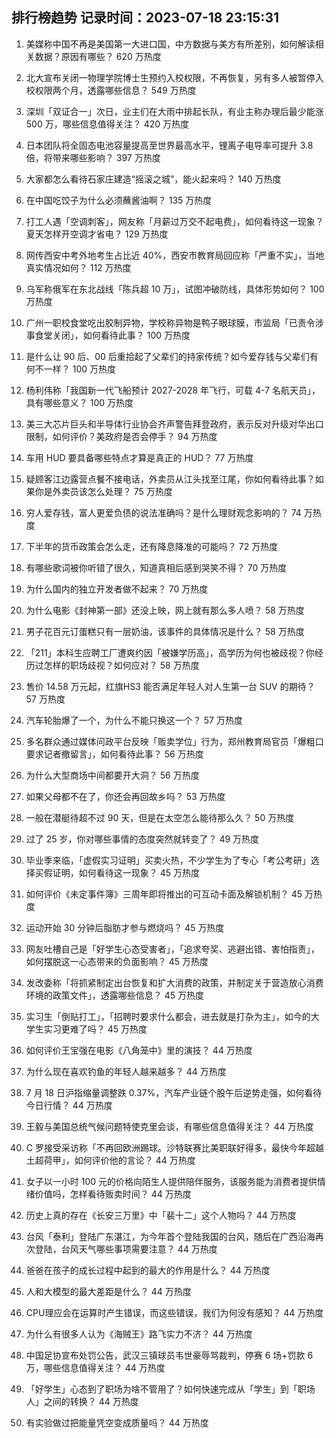 
## 排行榜趋势 记录时间：2023-07-18 23:15:31
  
  1. 美媒称中国不再是美国第一大进口国，中方数据与美方有所差别，如何解读相关数据？原因有哪些？ 620 万热度
    
  2. 北大宣布关闭一物理学院博士生预约入校权限，不再恢复，另有多人被暂停入校权限两个月，透露哪些信息？ 549 万热度
    
  3. 深圳「双证合一」次日，业主们在大雨中排起长队，有业主称办理后最少能涨 500 万，哪些信息值得关注？ 420 万热度
    
  4. 日本团队将全固态电池容量提高至世界最高水平，锂离子电导率可提升 3.8 倍，将带来哪些影响？ 397 万热度
    
  5. 大家都怎么看待石家庄建造“摇滚之城”，能火起来吗？ 140 万热度
    
  6. 在中国吃饺子为什么必须蘸酱油啊？ 135 万热度
    
  7. 打工人遇「空调刺客」，网友称「月薪过万交不起电费」，如何看待这一现象？夏天怎样开空调才省电？ 129 万热度
    
  8. 网传西安中考外地考生占比近 40%，西安市教育局回应称「严重不实」，当地真实情况如何？ 112 万热度
    
  9. 乌军称俄军在东北战线「陈兵超 10 万」，试图冲破防线，具体形势如何？ 100 万热度
    
  10. 广州一职校食堂吃出胶制异物，学校称异物是鸭子眼球膜，市监局「已责令涉事食堂关闭」，如何看待此事？ 100 万热度
    
  11. 是什么让 90 后、00 后重拾起了父辈们的持家传统？如今爱存钱与父辈们有何不一样？ 100 万热度
    
  12. 杨利伟称「我国新一代飞船预计 2027-2028 年飞行，可载 4-7 名航天员」，具有哪些意义？ 100 万热度
    
  13. 美三大芯片巨头和半导体行业协会齐声警告拜登政府，表示反对升级对华出口限制，如何评价？美政府是否会停手？ 94 万热度
    
  14. 车用 HUD 要具备哪些特点才算是真正的 HUD？ 77 万热度
    
  15. 疑顾客江边露营点餐不接电话，外卖员从江头找至江尾，你如何看待此事？如果你是外卖员该怎么处理？ 75 万热度
    
  16. 穷人爱存钱，富人更爱负债的说法准确吗？是什么理财观念影响的？ 74 万热度
    
  17. 下半年的货币政策会怎么走，还有降息降准的可能吗？ 72 万热度
    
  18. 有哪些歌词被你听错了很久，知道真相后感到哭笑不得？ 70 万热度
    
  19. 为什么国内的独立开发者做不起来？ 70 万热度
    
  20. 为什么电影《封神第一部》还没上映，网上就有那么多人喷？ 58 万热度
    
  21. 男子花百元订蛋糕只有一层奶油，该事件的具体情况是什么？ 58 万热度
    
  22. 「211」本科生应聘工厂遭爽约因「被嫌学历高」，高学历为何也被歧视？你经历过怎样的职场歧视？如何应对？ 58 万热度
    
  23. 售价 14.58 万元起，红旗HS3 能否满足年轻人对人生第一台 SUV 的期待？ 57 万热度
    
  24. 汽车轮胎爆了一个，为什么不能只换这一个？ 57 万热度
    
  25. 多名群众通过媒体问政平台反映「贩卖学位」行为，郑州教育局官员「爆粗口要求记者撤留言」，如何看待此事？ 56 万热度
    
  26. 为什么大型商场中间都要开大洞？ 56 万热度
    
  27. 如果父母都不在了，你还会再回故乡吗？ 53 万热度
    
  28. 一般在潜艇待超不过 90 天，但是在太空怎么能待那么久？ 50 万热度
    
  29. 过了 25 岁，你对哪些事情的态度突然就转变了？ 49 万热度
    
  30. 毕业季来临，「虚假实习证明」买卖火热，不少学生为了专心「考公考研」选择买假证明，如何看待这一现象？ 45 万热度
    
  31. 如何评价《未定事件簿》三周年即将推出的可互动卡面及解锁机制？ 45 万热度
    
  32. 运动开始 30 分钟后脂肪才参与燃烧吗？ 45 万热度
    
  33. 网友吐槽自己是「好学生心态受害者」，「追求夸奖、逃避出错、害怕指责」，如何摆脱这一心态带来的负面影响？ 45 万热度
    
  34. 发改委称「将抓紧制定出台恢复和扩大消费的政策，并制定关于营造放心消费环境的政策文件」，透露哪些信息？ 45 万热度
    
  35. 实习生「倒贴打工」，「招聘时要求什么都会，进去就是打杂为主」，如今的大学生实习更难了吗？ 45 万热度
    
  36. 如何评价王宝强在电影《八角笼中》里的演技？ 44 万热度
    
  37. 为什么现在喜欢钓鱼的年轻人越来越多？ 44 万热度
    
  38. 7 月 18 日沪指缩量调整跌 0.37%，汽车产业链个股午后逆势走强，如何看待今日行情？ 44 万热度
    
  39. 王毅与美国总统气候问题特使克里会谈，有哪些信息值得关注？ 44 万热度
    
  40. C 罗接受采访称「不再回欧洲踢球。沙特联赛比美职联好得多，最快今年超越土超荷甲」，如何评价他的言论？ 44 万热度
    
  41. 女子以一小时 100 元的价格向陌生人提供陪伴服务，该服务能为消费者提供情绪价值吗，怎样看待贩卖时间？ 44 万热度
    
  42. 历史上真的存在《长安三万里》中「裴十二」这个人物吗？ 44 万热度
    
  43. 台风「泰利」登陆广东湛江，为今年首个登陆我国的台风，随后在广西沿海再次登陆，台风天气哪些事项需要注意？ 44 万热度
    
  44. 爸爸在孩子的成长过程中起到的最大的作用是什么？ 44 万热度
    
  45. 人和大模型的最大差距是什么？ 44 万热度
    
  46. CPU理应会在运算时产生错误，而这些错误，我们为何没有感知？ 44 万热度
    
  47. 为什么有很多人认为《海贼王》路飞实力不济？ 44 万热度
    
  48. 中国足协宣布处罚公告，武汉三镇球员韦世豪辱骂裁判，停赛 6 场+罚款 6 万，哪些信息值得关注？ 44 万热度
    
  49. 「好学生」心态到了职场为啥不管用了？如何快速完成从「学生」到「职场人」之间的转换？ 44 万热度
    
  50. 有实验做过把能量凭空变成质量吗？ 44 万热度
    